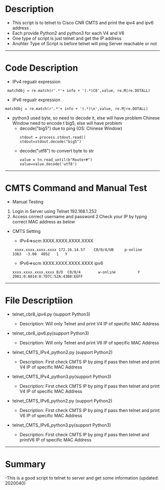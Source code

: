 # Description

* This script is to telnet to Cisco CNR CMTS and print the ipv4 and ipv6 address . 
* Each provide Python2 and python3 for each V4 and V6
* One type of script is just telnet and get the IP address
* Anohter Type of Script is before telnet will ping Server reachable or not
---
# Code Description
  - IPv4 regualr expression
  ```
   matchObj = re.match(r'.*'+ info + '(.*)C0',value, re.M|re.DOTALL)
   ```
  - IPv6 regualr expression
   ```
   matchObj = re.match(r'.*'+ info + '(.*)\n',value, re.M|re.DOTALL)
   ```
  - python3 used byte, so need to decode it, else will have problem 
    Chinese Window need to encode t big5, else will have problem
    - decode("big5") due to ping (OS: Chinese Window)
      ```
      stdout = process.stdout.read()
      stdout=stdout.decode("big5")
       ```
     - decode("utf8") to convert byte to str
       ```
       value = tn.read_until(b"Router#")
       value=value.decode('utf8')
       ```
 ---
# CMTS Command and Manual Test 
- Manual Testing
1. Login in Server using Telnet 192.168.1.252
2. Access correct username and password
2.Check your IP by typng correct MAC address as below

- CMTS Setting

  - IPv4=>scm XXXX.XXXX.XXXX.XXXX
  ```
   xxxx.xxxx.xxxx.xxxx 172.16.14.57    C0/0/4/UB     p-online          3363  -3.00  4052   1   Y
   ```
  - IPv6=>scm XXXX.XXXX.XXXX.XXXX ipv6
   ```
   xxxx.xxxx.xxxx.xxxx B/D  C0/0/4        w-online          Y  2001:0:A014:0:7D7C:52A:43B8:EEFF
   ```
   
---
# File Descriptiion
 - telnet_cbr8_ipv4.py (support Python3)
   * Description: Will only Telnet and print V4 IP of specific MAC Address
 - telnet_cbr8_ipv6.py(support Python3)
   * Description: Will only Telnet and print V6 IP of specific MAC Address
 
 
 - telnet_CMTS_IPv4_python2.py (support Python2)
   * Description: First check CMTS IP by ping if pass then telnet and print V4 IP of specific MAC Address
 - telnet_CMTS_IPv4_python3.py(support Python3)
   * Description: First check CMTS IP by ping if pass then telnet and print V4 IP of specific MAC Address
  
 - telnet_CMTS_IPv6_python2.py (support Python2)
   * Description: First check CMTS IP by ping if pass then telnet and print V6 IP of specific MAC Address
 - telnet_CMTS_IPv6_python3.py(support Python3)
   * Description: First check CMTS IP by ping if pass then telnet and printV6 IP of specific MAC Address 
---

# Summary

-This is a good script to telnet to server and get some information (updated: 2020040)
